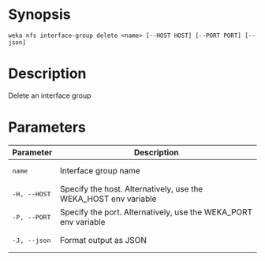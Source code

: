 # Synopsis

```weka nfs interface-group delete <name> [--HOST HOST] [--PORT PORT] [--json]```

# Description

Delete an interface group

# Parameters

| Parameter | Description |
| --------- | ----------- |
| <pre>name</pre> | Interface group name |
| <pre>-H, --HOST</pre> | Specify the host. Alternatively, use the WEKA_HOST env variable |
| <pre>-P, --PORT</pre> | Specify the port. Alternatively, use the WEKA_PORT env variable |
| <pre>-J, --json</pre> | Format output as JSON |
